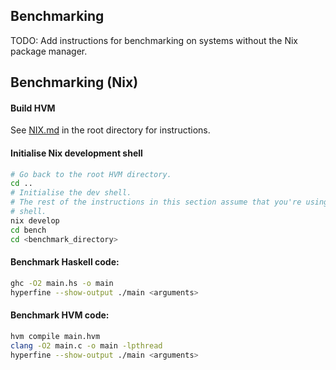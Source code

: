 Benchmarking
------------

TODO: Add instructions for benchmarking on systems without the Nix package manager.

Benchmarking (Nix)
------------------

#### Build HVM

See [NIX.md](../NIX.md#usage-nix) in the root directory for instructions.

#### Initialise Nix development shell

```sh
# Go back to the root HVM directory.
cd ..
# Initialise the dev shell.
# The rest of the instructions in this section assume that you're using the dev
# shell.
nix develop
cd bench
cd <benchmark_directory>
```

#### Benchmark Haskell code:

```sh
ghc -O2 main.hs -o main
hyperfine --show-output ./main <arguments>
```

#### Benchmark HVM code:

```sh
hvm compile main.hvm
clang -O2 main.c -o main -lpthread
hyperfine --show-output ./main <arguments>
```